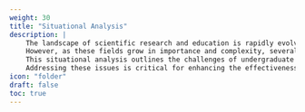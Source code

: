```yaml
---
weight: 30
title: "Situational Analysis"
description: |
    The landscape of scientific research and education is rapidly evolving, with computational sciences playing an increasingly central role.
    However, as these fields grow in importance and complexity, several challenges have emerged that impact academic and research environments.
    This situational analysis outlines the challenges of undergraduate and graduate education and support of computational sciences.
    Addressing these issues is critical for enhancing the effectiveness, accessibility, and integrity of computational sciences across disciplines.
icon: "folder"
draft: false
toc: true
---
```

